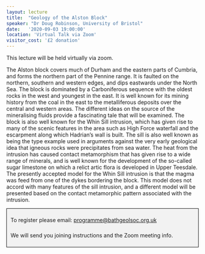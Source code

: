 ```yaml
---
layout: lecture
title:  "Geology of the Alston Block"
speaker: "Dr Doug Robinson, University of Bristol"
date:   '2020-09-03 19:00:00'
location: 'Virtual Talk via Zoom'
visitor_cost: '£2 donation'
---
```

This lecture will be held virtually via zoom.

The Alston block covers much of Durham and the eastern parts of Cumbria, and forms the northern part of the Pennine range. It is faulted on the northern, southern and western edges, and dips eastwards under the North Sea. The block is dominated by a Carboniferous sequence with the oldest rocks in the west and youngest in the east. It is well known for its mining history from the coal in the east to the metalliferous deposits over the central and western areas. The different ideas on the source of the mineralising fluids provide a fascinating tale that will be examined. The block is also well known for the Whin Sill intrusion, which has given rise to many of the scenic features in the area such as High Force waterfall and the escarpment along which Hadrian’s wall is built. The sill is also well known as being the type example used in arguments against the very early geological idea that igneous rocks were precipitates from sea water. The heat from the intrusion has caused contact metamorphism that has given rise to a wide range of minerals, and is well known for the development of the so-called sugar limestone on which a relict artic flora is developed in Upper Teesdale. The presently accepted model for the Whin Sill intrusion is that the magma was feed from one of the dykes bordering the block. This model does not accord with many features of the sill intrusion, and a different model will be presented based on the contact metamorphic pattern associated with the intrusion.

<div style="border: 1px solid black;
    background-color: rgb(242, 242, 242);
    max-width: 492px;
    margin: auto;
    padding: 10px;
    line-height: 40px;">To register please email: <a href="mailto:programme@bathgeolsoc.org.uk">programme@bathgeolsoc.org.uk</a><br>
We will send you joining instructions and the Zoom meeting info.</div>